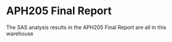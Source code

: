 # APH205 Final Report 
The SAS analysis results in the APH205 Final Report are all in this warehouse
